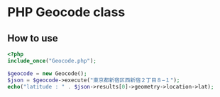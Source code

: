 # PHP Geocode class

## How to use
```php
<?php
include_once("Geocode.php");

$geocode = new Geocode();
$json = $geocode->execute("東京都新宿区西新宿２丁目８−１");
echo("latitude : " . $json->results[0]->geometry->location->lat);
```
